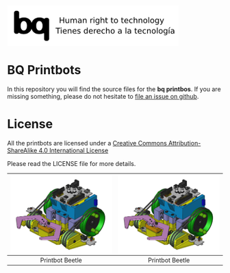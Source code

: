 <img src="images/bq-human-right-technology.png" width="400" align="center">


# BQ Printbots

In this repository you will find the source files for the **bq printbos**. If you are missing something, please do not hesitate to [file an issue on github](https://github.com/bq/printbots/issues).

# License 

All the printbots are licensed under a [Creative Commons Attribution-ShareAlike 4.0 International License](http://creativecommons.org/licenses/by-sa/4.0/)

Please read the LICENSE file for more details.

<img src="images/beetle-imagen-1.png" width="300" align="center"> | <img src="images/beetle-imagen-1.png" width="300" align="center">
:-------------: | :-------------:
Printbot Beetle | Printbot Beetle


